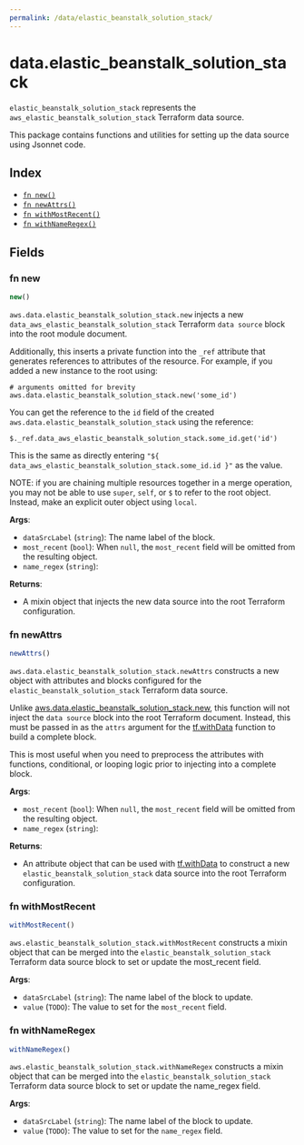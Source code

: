 ```yaml
---
permalink: /data/elastic_beanstalk_solution_stack/
---
```


# data.elastic_beanstalk_solution_stack

`elastic_beanstalk_solution_stack` represents the `aws_elastic_beanstalk_solution_stack` Terraform data source.



This package contains functions and utilities for setting up the data source using Jsonnet code.


## Index

* [`fn new()`](#fn-new)
* [`fn newAttrs()`](#fn-newattrs)
* [`fn withMostRecent()`](#fn-withmostrecent)
* [`fn withNameRegex()`](#fn-withnameregex)

## Fields

### fn new

```ts
new()
```


`aws.data.elastic_beanstalk_solution_stack.new` injects a new `data_aws_elastic_beanstalk_solution_stack` Terraform `data source`
block into the root module document.

Additionally, this inserts a private function into the `_ref` attribute that generates references to attributes of the
resource. For example, if you added a new instance to the root using:

    # arguments omitted for brevity
    aws.data.elastic_beanstalk_solution_stack.new('some_id')

You can get the reference to the `id` field of the created `aws.data.elastic_beanstalk_solution_stack` using the reference:

    $._ref.data_aws_elastic_beanstalk_solution_stack.some_id.get('id')

This is the same as directly entering `"${ data_aws_elastic_beanstalk_solution_stack.some_id.id }"` as the value.

NOTE: if you are chaining multiple resources together in a merge operation, you may not be able to use `super`, `self`,
or `$` to refer to the root object. Instead, make an explicit outer object using `local`.

**Args**:
  - `dataSrcLabel` (`string`): The name label of the block.
  - `most_recent` (`bool`):  When `null`, the `most_recent` field will be omitted from the resulting object.
  - `name_regex` (`string`): 

**Returns**:
- A mixin object that injects the new data source into the root Terraform configuration.


### fn newAttrs

```ts
newAttrs()
```


`aws.data.elastic_beanstalk_solution_stack.newAttrs` constructs a new object with attributes and blocks configured for the `elastic_beanstalk_solution_stack`
Terraform data source.

Unlike [aws.data.elastic_beanstalk_solution_stack.new](#fn-elasticbeanstalksolutionstacknew), this function will not inject the `data source`
block into the root Terraform document. Instead, this must be passed in as the `attrs` argument for the
[tf.withData](https://github.com/tf-libsonnet/core/tree/main/docs#fn-withdata) function to build a complete block.

This is most useful when you need to preprocess the attributes with functions, conditional, or looping logic prior to
injecting into a complete block.

**Args**:
  - `most_recent` (`bool`):  When `null`, the `most_recent` field will be omitted from the resulting object.
  - `name_regex` (`string`): 

**Returns**:
  - An attribute object that can be used with [tf.withData](https://github.com/tf-libsonnet/core/tree/main/docs#fn-withdata) to construct a new `elastic_beanstalk_solution_stack` data source into the root Terraform configuration.


### fn withMostRecent

```ts
withMostRecent()
```

`aws.elastic_beanstalk_solution_stack.withMostRecent` constructs a mixin object that can be merged into the `elastic_beanstalk_solution_stack`
Terraform data source block to set or update the most_recent field.



**Args**:
  - `dataSrcLabel` (`string`): The name label of the block to update.
  - `value` (`TODO`): The value to set for the `most_recent` field.


### fn withNameRegex

```ts
withNameRegex()
```

`aws.elastic_beanstalk_solution_stack.withNameRegex` constructs a mixin object that can be merged into the `elastic_beanstalk_solution_stack`
Terraform data source block to set or update the name_regex field.



**Args**:
  - `dataSrcLabel` (`string`): The name label of the block to update.
  - `value` (`TODO`): The value to set for the `name_regex` field.
